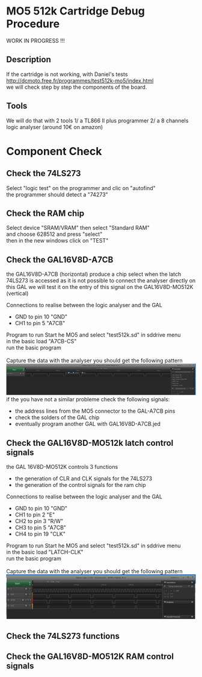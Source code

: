 # MO5 512k Cartridge Debug Procedure
WORK IN PROGRESS !!!
<br>
## Description
If the cartridge is not working, with Daniel's tests
<br>
http://dcmoto.free.fr/programmes/test512k-mo5/index.html
<br>
we will check step by step  the components of the board.

## Tools
We will do that with 2 tools
1/  a TL866 II plus programmer
2/  a 8 channels logic analyser  (around 10€ on amazon)

# Component Check

## Check the 74LS273
Select "logic test" on the programmer and clic on "autofind"
<br>
the programmer should detect a "74273"

## Check the RAM chip
Select device "SRAM/VRAM" then select "Standard RAM"
<br>
and choose 628512 and press "select"
<br>
then in the new windows click on "TEST"
<br>

## Check the GAL16V8D-A7CB
the GAL16V8D-A7CB (horizontal) produce a chip select when the latch 74LS273 is accessed
as it is not possible to connect the analyser directly on this GAL
we will test it on the entry of this signal on the GAL16V8D-MO512K (vertical)

Connections to realise between the logic analyser and the GAL
- GND to pin 10   "GND"
- CH1 to pin 5    "A7CB"     

Program to run
Start he MO5 and select "test512k.sd" in sddrive menu
<br>
in the basic load  "A7CB-CS"
<br>
run the basic program
<br>
<br>
Capture the data with the analyser
you should get the following pattern
<br>
![al-tag](https://github.com/6502addict/mo5-512k/blob/main/MO5-512k/debug/A7CB.PNG)
<br>
if the you have not a similar probleme check the following signals:
- the address lines from the MO5 connector to the GAL-A7CB pins
- check the solders of the GAL chip
- eventually program another GAL with GAL16V8D-A7CB.jed

## Check the GAL16V8D-MO512k latch control signals
the GAL 16V8D-MO512K controls 3 functions
- the generation of CLR and CLK signals for the 74LS273
- the generation of the control signals for the ram chip

Connections to realise between the logic analyser and the GAL
- GND to pin 10    "GND"
- CH1 to pin  2    "E" 
- CH2 to pin  3    "R/W"
- CH3 to pin  5    "A7CB"
- CH4 to pin 19    "CLK" 

Program to run
Start he MO5 and select "test512k.sd" in sddrive menu
<br>
in the basic load  "LATCH-CLK"
<br>
run the basic program
<br>
<br>
Capture the data with the analyser
you should get the following pattern
<br>
![al-tag](https://github.com/6502addict/mo5-512k/blob/main/MO5-512k/debug/CLK.PNG)
<br>

## Check the 74LS273 functions


## Check the GAL16V8D-MO512K RAM control signals
